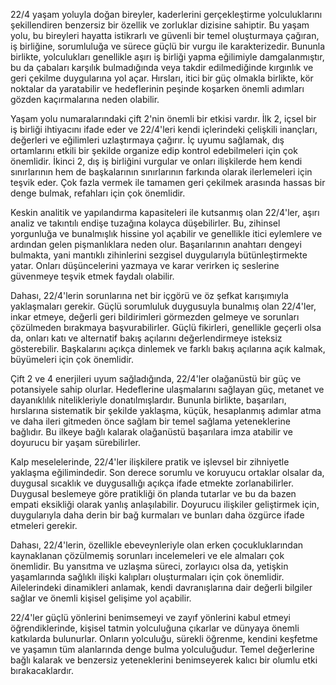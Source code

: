 22/4 yaşam yoluyla doğan bireyler, kaderlerini gerçekleştirme yolculuklarını şekillendiren benzersiz bir özellik ve zorluklar dizisine sahiptir. Bu yaşam yolu, bu bireyleri hayatta istikrarlı ve güvenli bir temel oluşturmaya çağıran, iş birliğine, sorumluluğa ve sürece güçlü bir vurgu ile karakterizedir. Bununla birlikte, yolculukları genellikle aşırı iş birliği yapma eğilimiyle damgalanmıştır, bu da çabaları karşılık bulmadığında veya takdir edilmediğinde kırgınlık ve geri çekilme duygularına yol açar. Hırsları, itici bir güç olmakla birlikte, kör noktalar da yaratabilir ve hedeflerinin peşinde koşarken önemli adımları gözden kaçırmalarına neden olabilir.

Yaşam yolu numaralarındaki çift 2'nin önemli bir etkisi vardır. İlk 2, içsel bir iş birliği ihtiyacını ifade eder ve 22/4'leri kendi içlerindeki çelişkili inançları, değerleri ve eğilimleri uzlaştırmaya çağırır. İç uyumu sağlamak, dış ortamlarını etkili bir şekilde organize edip kontrol edebilmeleri için çok önemlidir. İkinci 2, dış iş birliğini vurgular ve onları ilişkilerde hem kendi sınırlarının hem de başkalarının sınırlarının farkında olarak ilerlemeleri için teşvik eder. Çok fazla vermek ile tamamen geri çekilmek arasında hassas bir denge bulmak, refahları için çok önemlidir.

Keskin analitik ve yapılandırma kapasiteleri ile kutsanmış olan 22/4'ler, aşırı analiz ve takıntılı endişe tuzağına kolayca düşebilirler. Bu, zihinsel yorgunluğa ve bunalmışlık hissine yol açabilir ve genellikle itici eylemlere ve ardından gelen pişmanlıklara neden olur. Başarılarının anahtarı dengeyi bulmakta, yani mantıklı zihinlerini sezgisel duygularıyla bütünleştirmekte yatar. Onları düşüncelerini yazmaya ve karar verirken iç seslerine güvenmeye teşvik etmek faydalı olabilir.

Dahası, 22/4'lerin sorunlarına net bir içgörü ve öz şefkat karışımıyla yaklaşmaları gerekir. Güçlü sorumluluk duygusuyla bunalmış olan 22/4'ler, inkar etmeye, değerli geri bildirimleri görmezden gelmeye ve sorunları çözülmeden bırakmaya başvurabilirler. Güçlü fikirleri, genellikle geçerli olsa da, onları katı ve alternatif bakış açılarını değerlendirmeye isteksiz gösterebilir. Başkalarını açıkça dinlemek ve farklı bakış açılarına açık kalmak, büyümeleri için çok önemlidir.

Çift 2 ve 4 enerjileri uyum sağladığında, 22/4'ler olağanüstü bir güç ve potansiyele sahip olurlar. Hedeflerine ulaşmalarını sağlayan güç, metanet ve dayanıklılık nitelikleriyle donatılmışlardır. Bununla birlikte, başarıları, hırslarına sistematik bir şekilde yaklaşma, küçük, hesaplanmış adımlar atma ve daha ileri gitmeden önce sağlam bir temel sağlama yeteneklerine bağlıdır. Bu ilkeye bağlı kalarak olağanüstü başarılara imza atabilir ve doyurucu bir yaşam sürebilirler.

Kalp meselelerinde, 22/4'ler ilişkilere pratik ve işlevsel bir zihniyetle yaklaşma eğilimindedir. Son derece sorumlu ve koruyucu ortaklar olsalar da, duygusal sıcaklık ve duygusallığı açıkça ifade etmekte zorlanabilirler. Duygusal beslemeye göre pratikliği ön planda tutarlar ve bu da bazen empati eksikliği olarak yanlış anlaşılabilir. Doyurucu ilişkiler geliştirmek için, duygularıyla daha derin bir bağ kurmaları ve bunları daha özgürce ifade etmeleri gerekir.

Dahası, 22/4'lerin, özellikle ebeveynleriyle olan erken çocukluklarından kaynaklanan çözülmemiş sorunları incelemeleri ve ele almaları çok önemlidir. Bu yansıtma ve uzlaşma süreci, zorlayıcı olsa da, yetişkin yaşamlarında sağlıklı ilişki kalıpları oluşturmaları için çok önemlidir. Ailelerindeki dinamikleri anlamak, kendi davranışlarına dair değerli bilgiler sağlar ve önemli kişisel gelişime yol açabilir.

22/4'ler güçlü yönlerini benimsemeyi ve zayıf yönlerini kabul etmeyi öğrendiklerinde, kişisel tatmin yolculuğuna çıkarlar ve dünyaya önemli katkılarda bulunurlar. Onların yolculuğu, sürekli öğrenme, kendini keşfetme ve yaşamın tüm alanlarında denge bulma yolculuğudur. Temel değerlerine bağlı kalarak ve benzersiz yeteneklerini benimseyerek kalıcı bir olumlu etki bırakacaklardır. 
